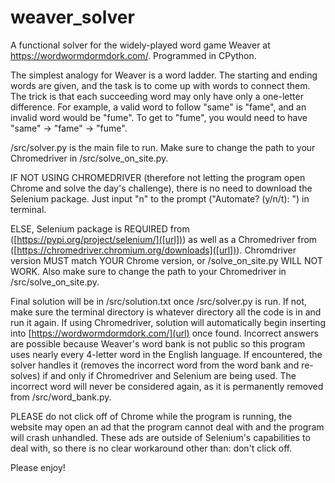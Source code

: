 # weaver_solver
A functional solver for the widely-played word game Weaver at https://wordwormdormdork.com/. Programmed in CPython.

The simplest analogy for Weaver is a word ladder. The starting and ending words are given, and the task is to come up with words to connect them. The trick is that each succeeding word may only have only a one-letter difference. For example, a valid word to follow "same" is "fame", and an invalid word would be "fume". To get to "fume", you would need to have "same" -> "fame" -> "fume".

/src/solver.py is the main file to run. Make sure to change the path to your Chromedriver in /src/solve_on_site.py.

IF NOT USING CHROMEDRIVER (therefore not letting the program open Chrome and solve the day's challenge), there is no need to download the Selenium package. Just input "n" to the prompt ("Automate? (y/n/t):  ") in terminal.

ELSE, Selenium package is REQUIRED from ([https://pypi.org/project/selenium/]([url])) as well as a Chromedriver from ([https://chromedriver.chromium.org/downloads]([url])). Chromdriver version MUST match YOUR Chrome version, or /solve_on_site.py WILL NOT WORK. Also make sure to change the path to your Chromedriver in /src/solve_on_site.py.

Final solution will be in /src/solution.txt once /src/solver.py is run. If not, make sure the terminal directory is whatever directory all the code is in and run it again. If using Chromedriver, solution will automatically begin inserting into [https://wordwormdormdork.com/](url) once found. Incorrect answers are possible because Weaver's word bank is not public so this program uses nearly every 4-letter word in the English language. If encountered, the solver handles it (removes the incorrect word from the word bank and re-solves) if and only if Chromedriver and Selenium are being used. The incorrect word will never be considered again, as it is permanently removed from /src/word_bank.py.

PLEASE do not click off of Chrome while the program is running, the website may open an ad that the program cannot deal with and the program will crash unhandled. These ads are outside of Selenium's capabilities to deal with, so there is no clear workaround other than: don't click off.


Please enjoy!
